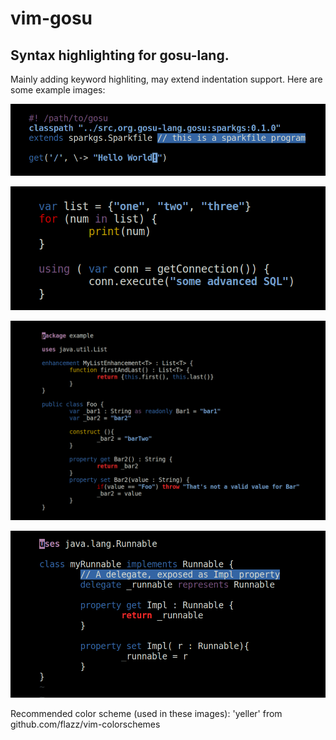 # vim-gosu
## Syntax highlighting for gosu-lang.

Mainly adding keyword highliting, may extend indentation support.
Here are some example images:

![Alt text](images/exProg1.png?raw=true "ex1")

![Alt text](images/exProg2.png?raw=true "ex2")

![Alt text](images/exClass1.png?raw=true "ex3")

![Alt text](images/exClass2.png?raw=true "ex4")

Recommended color scheme (used in these images): 'yeller' from github.com/flazz/vim-colorschemes

